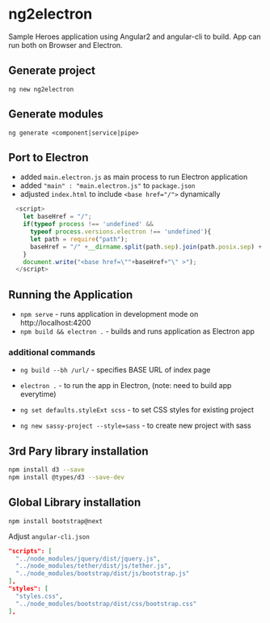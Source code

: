 # ng2electron
Sample Heroes application using Angular2 and angular-cli to build. App can run both on Browser and Electron.

## Generate project
`ng new ng2electron`

## Generate modules
`ng generate <component|service|pipe>`

## Port to Electron
* added `main.electron.js` as main process to run Electron application
* added `"main" : "main.electron.js"` to `package.json`
* adjusted `index.html` to include `<base href="/">` dynamically

```javascript
  <script>
    let baseHref = "/";
    if(typeof process !== 'undefined' && 
      typeof process.versions.electron !== 'undefined'){
      let path = require("path");
      baseHref = "/" +__dirname.split(path.sep).join(path.posix.sep) + "/";
    }
    document.write("<base href=\""+baseHref+"\" >");
  </script>
```
## Running the Application
* `npm serve` - runs application in development mode on http://localhost:4200
* `npm build && electron .` - builds and runs application as Electron app

### additional commands
* `ng build --bh /url/` - specifies BASE URL of index page
* `electron .` - to run the app in Electron, (note: need to build app everytime)

* `ng set defaults.styleExt scss` - to set CSS styles for existing project
* `ng new sassy-project --style=sass` - to create new project with sass

## 3rd Pary library installation
```bash
npm install d3 --save
npm install @types/d3 --save-dev
```

## Global Library installation

`npm install bootstrap@next`

Adjust `angular-cli.json`
```json
"scripts": [
  "../node_modules/jquery/dist/jquery.js",
  "../node_modules/tether/dist/js/tether.js",
  "../node_modules/bootstrap/dist/js/bootstrap.js"
],
"styles": [
  "styles.css",
  "../node_modules/bootstrap/dist/css/bootstrap.css"
],
```